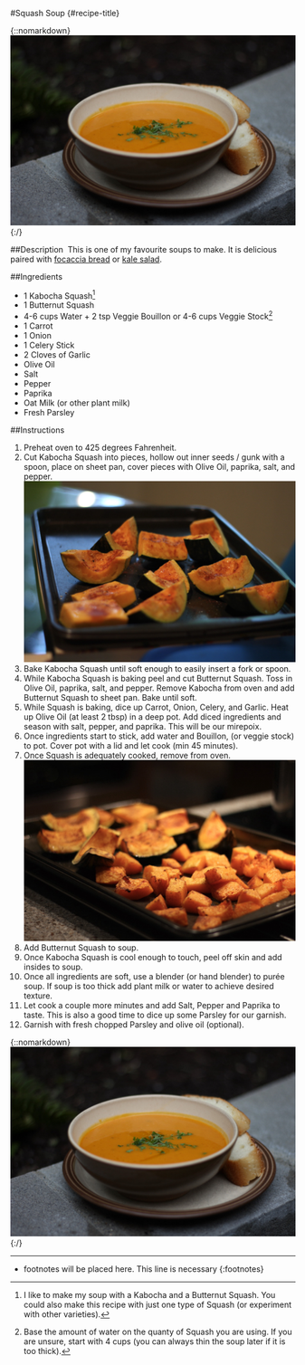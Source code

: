#Squash Soup {#recipe-title}

<div markdown=1 class="image-and-text">

{::nomarkdown} 
<img src="images/recipe-images/squash-soup.JPG" class="image" alt="Squash soup">
{:/}

<div markdown=1 class="text">

##Description 
This is one of my favourite soups to make. It is delicious paired with <a href="focaccia.md.html" target="_blank">focaccia bread</a> or <a href="kale-salad.md.html" target="_blank">kale salad</a>. 

##Ingredients
- 1 Kabocha Squash[^1]
- 1 Butternut Squash
- 4-6 cups Water + 2 tsp Veggie Bouillon or 4-6 cups Veggie Stock[^2]
- 1 Carrot
- 1 Onion
- 1 Celery Stick
- 2 Cloves of Garlic
- Olive Oil
- Salt
- Pepper
- Paprika
- Oat Milk (or other plant milk)
- Fresh Parsley

##Instructions
1. Preheat oven to 425 degrees Fahrenheit.
2. Cut Kabocha Squash into pieces, hollow out inner seeds / gunk with a spoon, place on sheet pan, cover pieces with Olive Oil, paprika, salt, and pepper. <img src="images/recipe-images/squash-soup-2.JPG" class="image-in-recipe" id="recipe-image" alt="Prepped Kabocha Squash">
3. Bake Kabocha Squash until soft enough to easily insert a fork or spoon.
4. While Kabocha Squash is baking peel and cut Butternut Squash. Toss in Olive Oil, paprika, salt, and pepper. Remove Kabocha from oven and add Butternut Squash to sheet pan. Bake until soft.
5. While Squash is baking, dice up Carrot, Onion, Celery, and Garlic. Heat up Olive Oil (at least 2 tbsp) in a deep pot. Add diced ingredients and season with salt, pepper, and paprika. This will be our mirepoix.
6. Once ingredients start to stick, add water and Bouillon, (or veggie stock) to pot. Cover pot with a lid and let cook (min 45 minutes).
7. Once Squash is adequately cooked, remove from oven.<img src="images/recipe-images/squash-soup-3.JPG" class="image-in-recipe" id="recipe-image" alt="Cooked Squash">
8. Add Butternut Squash to soup.
9. Once Kabocha Squash is cool enough to touch, peel off skin and add insides to soup.  
10. Once all ingredients are soft, use a blender (or hand blender) to purée soup. If soup is too thick add plant milk or water to achieve desired texture.
11. Let cook a couple more minutes and add Salt, Pepper and Paprika to taste. This is also a good time to dice up some Parsley for our garnish.  
12. Garnish with fresh chopped Parsley and olive oil (optional).

{::nomarkdown} 
<img src="images/recipe-images/squash-soup.JPG" class="image-in-recipe" alt="Squash Soup and focaccia">
{:/}

***

[^1]: I like to make my soup with a Kabocha and a Butternut Squash. You could also make this recipe with just one type of Squash (or experiment with other varieties).

[^2]: Base the amount of water on the quanty of Squash you are using. If you are unsure, start with 4 cups (you can always thin the soup later if it is too thick).

* footnotes will be placed here. This line is necessary
{:footnotes}

</div>

</div>
